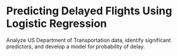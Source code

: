 # Predicting Delayed Flights Using Logistic Regression

Analyze US Department of Transportation data, identify significant predictors, and develop a model for probability of delay.
